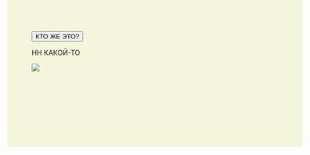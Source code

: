 
<p style="text-align: center">

<button>КТО ЖЕ ЭТО?</button>
<p>НН КАКОЙ-ТО</p>

<style>
body {
height: 200px;
background: beige;
}
.dot {
height: 8px; width: 8px;
border-radius: 4px; /* скруглённые углы */
background: blue;
position: absolute;
}
</style>



<img id="myImg" src="https://kartinki.pibig.info/uploads/posts/2023-04/1682095257_kartinki-pibig-info-p-kartinka-neizvestnogo-cheloveka-arti-vkont-1.jpg" style="position: relative">
</p>
<script>
var cat = document.querySelector("img");
var angle = 0, lastTime = null;
function animate(time) {
if (lastTime != null)
angle += (time - lastTime) * 0.001;
lastTime = time;
cat.style.top = (Math.sin(angle) * 100) + "px";
cat.style.left = (Math.cos(angle) * 200) + "px";
requestAnimationFrame(animate);
}

var button = document.querySelector("button");
button.addEventListener("click", function() {
alert("ЭТО БЕТМЕН");
});

document.getElementById('myImg').onclick = myFunction;

function myFunction() {
  alert('Ouch!!!');
}


requestAnimationFrame(animate);





</script>
